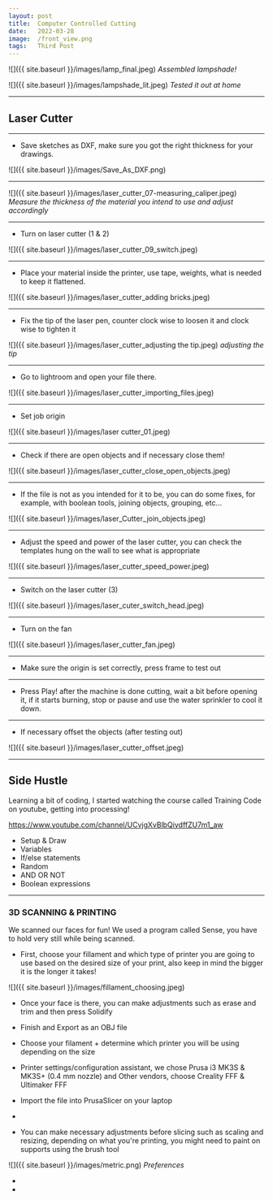 ```yaml
---
layout: post
title:  Computer Controlled Cutting
date:   2022-03-28
image:  /front_view.png
tags:   Third Post
---
```


![]({{ site.baseurl }}/images/lamp_final.jpeg)
*Assembled lampshade!*

![]({{ site.baseurl }}/images/lampshade_lit.jpeg)
*Tested it out at home*




---

## Laser Cutter

---

* Save sketches as DXF, make sure you got the right thickness for your drawings. 

![]({{ site.baseurl }}/images/Save_As_DXF.png)

---

![]({{ site.baseurl }}/images/laser_cutter_07-measuring_caliper.jpeg)
*Measure the thickness of the material you intend to use and adjust accordingly*

---

* Turn on laser cutter (1 & 2)

![]({{ site.baseurl }}/images/laser_cutter_09_switch.jpeg)

---


* Place your material inside the printer, use tape, weights, what is needed to keep it flattened.

![]({{ site.baseurl }}/images/laser_cutter_adding bricks.jpeg)

---

* Fix the tip of the laser pen, counter clock wise to loosen it and clock wise to tighten it

![]({{ site.baseurl }}/images/laser_cutter_adjusting the tip.jpeg)
*adjusting the tip*

---

* Go to lightroom and open your file there.

![]({{ site.baseurl }}/images/laser_cutter_importing_files.jpeg)

---

* Set job origin 

![]({{ site.baseurl }}/images/laser cutter_01.jpeg)

---

* Check if there are open objects and if necessary close them!

![]({{ site.baseurl }}/images/laser_cutter_close_open_objects.jpeg)

---

* If the file is not as you intended for it to be, you can do some fixes, for example, with boolean tools, joining objects, grouping, etc...

![]({{ site.baseurl }}/images/laser_Cutter_join_objects.jpeg)

---

* Adjust the speed and power of the laser cutter, you can check the templates hung on the wall to see what is appropriate

![]({{ site.baseurl }}/images/laser_cutter_speed_power.jpeg)

---
 
* Switch on the laser cutter (3)

![]({{ site.baseurl }}/images/laser_cuter_switch_head.jpeg)

---

* Turn on the fan

![]({{ site.baseurl }}/images/laser_cutter_fan.jpeg)

---

* Make sure the origin is set correctly, press frame to test out

---

* Press Play! after the machine is done cutting, wait a bit before opening it, if it starts burning, stop or pause and use the water sprinkler to cool it down.

---

* If necessary offset the objects (after testing out)


![]({{ site.baseurl }}/images/laser_cutter_offset.jpeg)

---

## Side Hustle

Learning a bit of coding, I started watching the course called Training Code on youtube, getting into processing!

<https://www.youtube.com/channel/UCvjgXvBlbQiydffZU7m1_aw>

* Setup & Draw
* Variables
* If/else statements
* Random
* AND OR NOT
* Boolean expressions














---

### 3D SCANNING & PRINTING

We scanned our faces for fun! We used a program called Sense, you have to hold very still while being scanned.

* First, choose your fillament and which type of printer you are going to use based on the desired size of your print, also keep in mind the bigger it is the longer it takes!

![]({{ site.baseurl }}/images/fillament_choosing.jpeg)


* Once your face is there, you can make adjustments such as erase and trim and then press Solidify 

 * Finish and Export as an OBJ file 
 * Choose your filament + determine which printer you will be using depending on the size
 * Printer settings/configuration assistant, we chose  Prusa i3 MK3S & MK3S+ (0.4 mm nozzle) and Other vendors, choose Creality FFF & Ultimaker FFF
 * Import the file into PrusaSlicer on your laptop 
 * 
 * You can make necessary adjustments before slicing such as scaling and resizing, depending on what you're printing, you might need to paint on supports using the brush tool

![]({{ site.baseurl }}/images/metric.png)
*Preferences*

* 
* 







